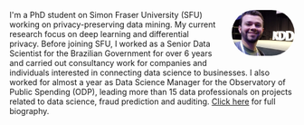 <div class="col-md-12"><img id="minhafoto" src="images/kdd.png" style="float: right; max-width: 22%; margin: 0 0 1em 2em; border-radius: 999px" alt="Ricardo"/><p>I'm a PhD student on Simon Fraser University (SFU) working on privacy-preserving data mining. My current research focus on deep learning and differential privacy. Before joining SFU, I worked as a Senior Data Scientist for the Brazilian Government for over 6 years and carried out consultancy work for companies and individuals interested in connecting data science to businesses. I also worked for almost a year as Data Science Manager for the Observatory of Public Spending (ODP), leading more than 15 data professionals on projects related to data science, fraud prediction and auditing. <a href="/about">Click here</a> for full biography.</p></div>
